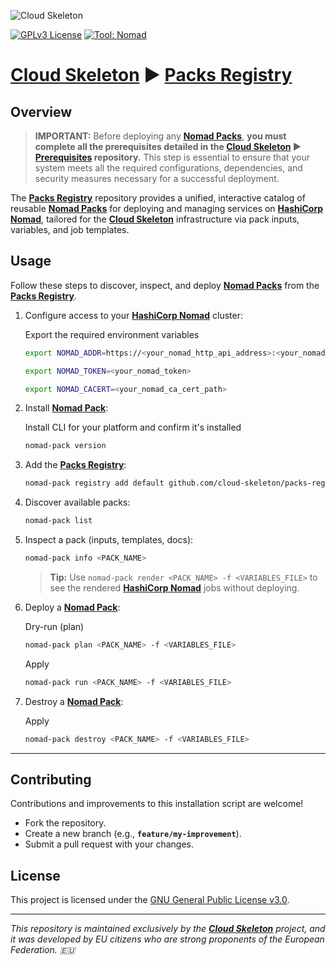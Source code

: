 ![Cloud Skeleton](./assets/logo.jpg)

[![GPLv3 License](https://img.shields.io/badge/License-GPLv3-blue.svg)](LICENSE) [![Tool: Nomad](https://img.shields.io/badge/Tool-Nomad-green)]()

# **[Cloud Skeleton][cloud-skeleton]** ► **[Packs Registry][packs-registry]**

## Overview

> **IMPORTANT:** Before deploying any **[Nomad Packs][hashicorp-nomad-packs]**, **you must complete all the prerequisites detailed in the **[Cloud Skeleton][cloud-skeleton]** ► **[Prerequisites][prerequisites]** repository.** This step is essential to ensure that your system meets all the required configurations, dependencies, and security measures necessary for a successful deployment.

The **[Packs Registry][packs-registry]** repository provides a unified, interactive catalog of reusable **[Nomad Packs][hashicorp-nomad-packs]** for deploying and managing services on **[HashiCorp Nomad][hashicorp-nomad]**, tailored for the **[Cloud Skeleton][cloud-skeleton]** infrastructure via pack inputs, variables, and job templates.

## Usage

Follow these steps to discover, inspect, and deploy **[Nomad Packs][hashicorp-nomad-packs]** from the **[Packs Registry][packs-registry]**.

1. Configure access to your **[HashiCorp Nomad][hashicorp-nomad]** cluster:  

    Export the required environment variables

    ```bash
    export NOMAD_ADDR=https://<your_nomad_http_api_address>:<your_nomad_http_api_port>
    ```

    ```bash
    export NOMAD_TOKEN=<your_nomad_token>
    ```

    ```bash
    export NOMAD_CACERT=<your_nomad_ca_cert_path>
    ```

2. Install **[Nomad Pack][hashicorp-nomad-packs]**:  

    Install CLI for your platform and confirm it's installed

    ```bash
    nomad-pack version
    ```

3. Add the **[Packs Registry][packs-registry]**:  

    ```bash
    nomad-pack registry add default github.com/cloud-skeleton/packs-registry
    ```

4. Discover available packs:  

    ```bash
    nomad-pack list
    ```

5. Inspect a pack (inputs, templates, docs):  

    ```bash
    nomad-pack info <PACK_NAME>
    ```

    > **Tip:** Use `nomad-pack render <PACK_NAME> -f <VARIABLES_FILE>` to see the rendered **[HashiCorp Nomad][hashicorp-nomad]** jobs without deploying.

6. Deploy a **[Nomad Pack][hashicorp-nomad-packs]**:  

    Dry-run (plan)

    ```bash
    nomad-pack plan <PACK_NAME> -f <VARIABLES_FILE>
    ```

    Apply

    ```bash
    nomad-pack run <PACK_NAME> -f <VARIABLES_FILE>
    ```

7. Destroy a **[Nomad Pack][hashicorp-nomad-packs]**:  

    Apply

    ```bash
    nomad-pack destroy <PACK_NAME> -f <VARIABLES_FILE>
    ```

---

## Contributing

Contributions and improvements to this installation script are welcome!  
- Fork the repository.  
- Create a new branch (e.g., **`feature/my-improvement`**).  
- Submit a pull request with your changes.

## License

This project is licensed under the [GNU General Public License v3.0](LICENSE).

---

*This repository is maintained exclusively by the **[Cloud Skeleton][cloud-skeleton]** project, and it was developed by EU citizens who are strong proponents of the European Federation. 🇪🇺*

<!-- Reference -->
[cloud-skeleton]: https://github.com/cloud-skeleton/
[hashicorp-nomad]: https://developer.hashicorp.com/nomad/tutorials/get-started
[hashicorp-nomad-packs]: https://developer.hashicorp.com/nomad/tools/nomad-pack
[packs-registry]: https://github.com/cloud-skeleton/packs-registry/
[prerequisites]: https://github.com/cloud-skeleton/prerequisites
